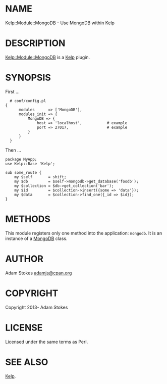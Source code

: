# NAME

Kelp::Module::MongoDB - Use MongoDB within Kelp

# DESCRIPTION

[Kelp::Module::MongoDB](http://search.cpan.org/perldoc?Kelp::Module::MongoDB) is a [Kelp](http://search.cpan.org/perldoc?Kelp) plugin.

# SYNOPSIS

First ...

      # conf/config.pl
    {
          modules      => ['MongoDB'],
          modules_init => {
              MongoDB => {
                  host => 'localhost',           # example
                  port => 27017,                 # example
              }
          }
      }

Then ...

    package MyApp;
    use Kelp::Base 'Kelp';

    sub some_route {
        my $self       = shift;
        my $db         = $self->mongodb->get_database('foodb');
        my $collection = $db->get_collection('bar');
        my $id         = $collection->insert({some => 'data'});
        my $data       = $collection->find_one({_id => $id});
    }





# METHODS

This module registers only one method into the application: `mongodb`.
It is an instance of a [MongoDB](http://search.cpan.org/perldoc?MongoDB) class.

# AUTHOR

Adam Stokes <adamjs@cpan.org>

# COPYRIGHT

Copyright 2013- Adam Stokes

# LICENSE

Licensed under the same terms as Perl.

# SEE ALSO

[Kelp](http://search.cpan.org/perldoc?Kelp).
